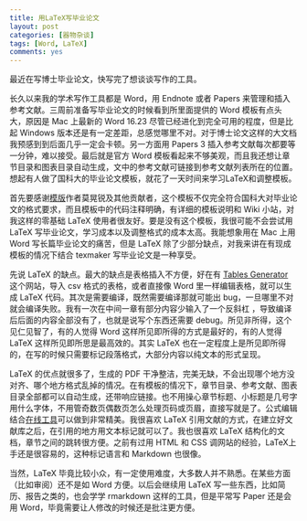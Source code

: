 ```yaml
---
title: 用LaTeX写毕业论文
layout: post
categories: [器物杂谈]
tags: [Word, LaTeX]
comments: yes
---
```


最近在写博士毕业论文，快写完了想谈谈写作的工具。

长久以来我的学术写作工具都是 Word，用 Endnote 或者 Papers 来管理和插入参考文献。三周前准备写毕业论文的时候看到所里面提供的 Word 模板有点头大，原因是 Mac 上最新的 Word 16.23 尽管已经进化到完全可用的程度，但是比起 Windows 版本还是有一定差距，总感觉哪里不对。对于博士论文这样的大文档我预感到到后面几乎一定会卡顿。另一方面用 Papers 3 插入参考文献每次都要等一分钟，难以接受。最后就是官方 Word 模板看起来不够美观，而且我还想让章节目录和图表目录自动生成，文中的参考文献可链接到参考文献列表所在的位置。想起有人做了国科大的毕业论文模板，就花了一天时间来学习LaTeX和调整模板。

首先要感谢[模版](https://github.com/mohuangrui/ucasthesis)作者莫晃锐及其他贡献者，这个模板不仅完全符合国科大对毕业论文的格式要求，而且模板中的代码注释明确，有详细的模板说明和 Wiki 小站，对我这样的零基础 LaTeX 使用者很友好。要是没有这个模板，我很可能不会尝试用 LaTeX 写毕业论文，学习成本以及调整格式的成本太高。我能想象用在 Mac 上用 Word 写长篇毕业论文的痛苦，但是 LaTeX 除了少部分缺点，对我来讲在有现成模板的情况下结合 texmaker 写毕业论文是一种享受。

先说 LaTeX 的缺点。最大的缺点是表格插入不方便，好在有 [Tables Generator](https://www.tablesgenerator.com/latex_tables) 这个网站，导入 csv 格式的表格，或者直接像 Word 里一样编辑表格，就可以生成 LaTeX 代码。其次是需要编译，既然需要编译那就可能出 bug，一旦哪里不对就会编译失败。我有一次在中间一章有部分内容少输入了一个反斜杠 ，导致编译后后面的内容全部没有了，也就是说写个东西还需要 debug。所见非所得，这个见仁见智了，有的人觉得 Word 这样所见即所得的方式是最好的，有的人觉得 LaTeX 这样所见即所思是最高效的。其实 LaTeX 也在一定程度上是所见即所得的，在写的时候只需要标记段落格式，大部分内容以纯文本的形式呈现。

LaTeX 的优点就很多了，生成的 PDF 干净整洁，完美无缺，不会出现哪个地方没对齐、哪个地方格式乱掉的情况。在有模板的情况下，章节目录、参考文献、图表目录全部都可以自动生成，还带响应链接。也不用操心章节标题、小标题是几号字用什么字体，不用管奇数页偶数页怎么处理页码或页眉，直接写就是了。公式编辑结合[在线工具](https://www.codecogs.com/latex/eqneditor.php)可以做到非常精美。我很喜欢 LaTeX 引用文献的方式，在建立好文献库之后，在引用的地方用文本标记就可以了。我也很喜欢 LaTeX 结构化的文档，章节之间的跳转很方便。之前有过用 HTML 和 CSS 调网站的经验，LaTeX上手还是很容易的，这种标记语言和 Markdown 也很像。

当然，LaTeX 毕竟比较小众，有一定使用难度，大多数人并不熟悉。在某些方面（比如审阅）还不是如 Word 方便。以后会继续用 LaTeX 写一些东西，比如简历、报告之类的，也会学学 rmarkdown 这样的工具，但是平常写 Paper 还是会用 Word，毕竟需要让人修改的时候还是批注更方便。
